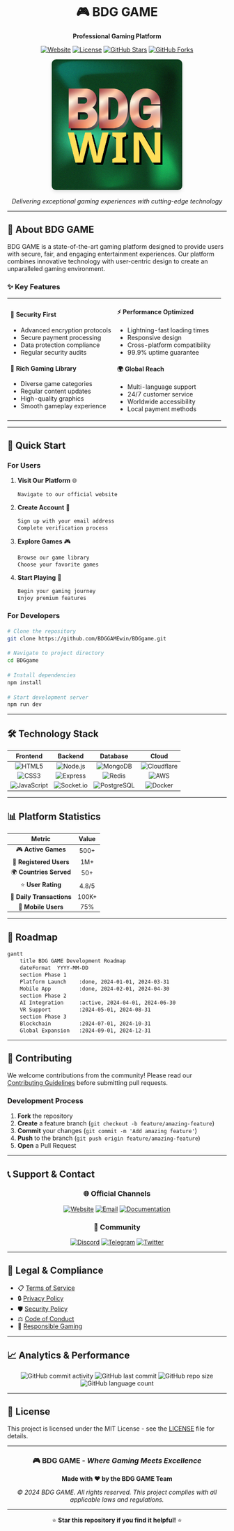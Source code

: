 <div align="center">

# 🎮 BDG GAME

**Professional Gaming Platform**

[![Website](https://img.shields.io/badge/Website-Online-brightgreen)](https://bdggame.com)
[![License](https://img.shields.io/badge/License-MIT-blue.svg)](LICENSE)
[![GitHub Stars](https://img.shields.io/github/stars/BDGGAMEwin/BDGgame?style=social)](https://github.com/BDGGAMEwin/BDGgame/stargazers)
[![GitHub Forks](https://img.shields.io/github/forks/BDGGAMEwin/BDGgame?style=social)](https://github.com/BDGGAMEwin/BDGgame/network/members)

<img src="./logo.png" alt="BDG GAME Platform" width="300" style="height: auto; border-radius: 10px; box-shadow: 0 4px 8px rgba(0,0,0,0.1);">

*Delivering exceptional gaming experiences with cutting-edge technology*

</div>

---

## 🌟 About BDG GAME

BDG GAME is a state-of-the-art gaming platform designed to provide users with secure, fair, and engaging entertainment experiences. Our platform combines innovative technology with user-centric design to create an unparalleled gaming environment.

### ✨ Key Features

<table>
<tr>
<td width="50%">

#### 🔐 **Security First**
- Advanced encryption protocols
- Secure payment processing
- Data protection compliance
- Regular security audits

#### 🎯 **Rich Gaming Library**
- Diverse game categories
- Regular content updates
- High-quality graphics
- Smooth gameplay experience

</td>
<td width="50%">

#### ⚡ **Performance Optimized**
- Lightning-fast loading times
- Responsive design
- Cross-platform compatibility
- 99.9% uptime guarantee

#### 🌍 **Global Reach**
- Multi-language support
- 24/7 customer service
- Worldwide accessibility
- Local payment methods

</td>
</tr>
</table>

---

## 🚀 Quick Start

### For Users

1. **Visit Our Platform** 🌐
   ```
   Navigate to our official website
   ```

2. **Create Account** 📝
   ```
   Sign up with your email address
   Complete verification process
   ```

3. **Explore Games** 🎮
   ```
   Browse our game library
   Choose your favorite games
   ```

4. **Start Playing** 🎯
   ```
   Begin your gaming journey
   Enjoy premium features
   ```

### For Developers

```bash
# Clone the repository
git clone https://github.com/BDGGAMEwin/BDGgame.git

# Navigate to project directory
cd BDGgame

# Install dependencies
npm install

# Start development server
npm run dev
```

---

## 🛠️ Technology Stack

<div align="center">

| Frontend | Backend | Database | Cloud |
|:--------:|:-------:|:--------:|:-----:|
| ![HTML5](https://img.shields.io/badge/HTML5-E34F26?style=for-the-badge&logo=html5&logoColor=white) | ![Node.js](https://img.shields.io/badge/Node.js-339933?style=for-the-badge&logo=nodedotjs&logoColor=white) | ![MongoDB](https://img.shields.io/badge/MongoDB-47A248?style=for-the-badge&logo=mongodb&logoColor=white) | ![Cloudflare](https://img.shields.io/badge/Cloudflare-F38020?style=for-the-badge&logo=cloudflare&logoColor=white) |
| ![CSS3](https://img.shields.io/badge/CSS3-1572B6?style=for-the-badge&logo=css3&logoColor=white) | ![Express](https://img.shields.io/badge/Express-000000?style=for-the-badge&logo=express&logoColor=white) | ![Redis](https://img.shields.io/badge/Redis-DC382D?style=for-the-badge&logo=redis&logoColor=white) | ![AWS](https://img.shields.io/badge/AWS-232F3E?style=for-the-badge&logo=amazonaws&logoColor=white) |
| ![JavaScript](https://img.shields.io/badge/JavaScript-F7DF1E?style=for-the-badge&logo=javascript&logoColor=black) | ![Socket.io](https://img.shields.io/badge/Socket.io-010101?style=for-the-badge&logo=socketdotio&logoColor=white) | ![PostgreSQL](https://img.shields.io/badge/PostgreSQL-336791?style=for-the-badge&logo=postgresql&logoColor=white) | ![Docker](https://img.shields.io/badge/Docker-2496ED?style=for-the-badge&logo=docker&logoColor=white) |

</div>

---

## 📊 Platform Statistics

<div align="center">

| Metric | Value |
|:------:|:-----:|
| 🎮 **Active Games** | 500+ |
| 👥 **Registered Users** | 1M+ |
| 🌍 **Countries Served** | 50+ |
| ⭐ **User Rating** | 4.8/5 |
| 🔄 **Daily Transactions** | 100K+ |
| 📱 **Mobile Users** | 75% |

</div>

---

## 🎯 Roadmap

```mermaid
gantt
    title BDG GAME Development Roadmap
    dateFormat  YYYY-MM-DD
    section Phase 1
    Platform Launch    :done, 2024-01-01, 2024-03-31
    Mobile App         :done, 2024-02-01, 2024-04-30
    section Phase 2
    AI Integration     :active, 2024-04-01, 2024-06-30
    VR Support         :2024-05-01, 2024-08-31
    section Phase 3
    Blockchain         :2024-07-01, 2024-10-31
    Global Expansion   :2024-09-01, 2024-12-31
```

---

## 🤝 Contributing

We welcome contributions from the community! Please read our [Contributing Guidelines](CONTRIBUTING.md) before submitting pull requests.

### Development Process

1. **Fork** the repository
2. **Create** a feature branch (`git checkout -b feature/amazing-feature`)
3. **Commit** your changes (`git commit -m 'Add amazing feature'`)
4. **Push** to the branch (`git push origin feature/amazing-feature`)
5. **Open** a Pull Request

---

## 📞 Support & Contact

<div align="center">

### 🌐 Official Channels

[![Website](https://img.shields.io/badge/Website-bdggame.com-blue?style=for-the-badge)](https://bdggame.com)
[![Email](https://img.shields.io/badge/Email-support@bdggame.com-red?style=for-the-badge)](mailto:support@bdggame.com)
[![Documentation](https://img.shields.io/badge/Docs-Read%20Here-green?style=for-the-badge)](https://docs.bdggame.com)

### 💬 Community

[![Discord](https://img.shields.io/badge/Discord-Join%20Server-7289da?style=for-the-badge&logo=discord)](https://discord.gg/bdggame)
[![Telegram](https://img.shields.io/badge/Telegram-Join%20Channel-26a5e4?style=for-the-badge&logo=telegram)](https://t.me/bdggame)
[![Twitter](https://img.shields.io/badge/Twitter-Follow%20Us-1da1f2?style=for-the-badge&logo=twitter)](https://twitter.com/bdggame)

</div>

---

## 📄 Legal & Compliance

- 📋 [Terms of Service](https://bdggame.com/terms)
- 🔒 [Privacy Policy](https://bdggame.com/privacy)
- 🛡️ [Security Policy](SECURITY.md)
- ⚖️ [Code of Conduct](CODE_OF_CONDUCT.md)
- 🎯 [Responsible Gaming](https://bdggame.com/responsible-gaming)

---

## 📈 Analytics & Performance

<div align="center">

![GitHub commit activity](https://img.shields.io/github/commit-activity/m/BDGGAMEwin/BDGgame)
![GitHub last commit](https://img.shields.io/github/last-commit/BDGGAMEwin/BDGgame)
![GitHub repo size](https://img.shields.io/github/repo-size/BDGGAMEwin/BDGgame)
![GitHub language count](https://img.shields.io/github/languages/count/BDGGAMEwin/BDGgame)

</div>

---

## 📜 License

This project is licensed under the MIT License - see the [LICENSE](LICENSE) file for details.

---

<div align="center">

### 🎮 **BDG GAME** - *Where Gaming Meets Excellence*

**Made with ❤️ by the BDG GAME Team**

*© 2024 BDG GAME. All rights reserved. This project complies with all applicable laws and regulations.*

---

⭐ **Star this repository if you find it helpful!** ⭐

</div>
